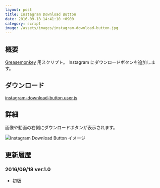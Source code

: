 ```yaml
---
layout: post
title: Instagram Download Button
date: 2016-09-18 14:41:10 +0900
category: script
image: /assets/images/instagram-download-button.jpg
---
```


## 概要

[Greasemonkey](https://addons.mozilla.org/ja/firefox/addon/greasemonkey/)
用スクリプト。
Instagram にダウンロードボタンを追加します。

## ダウンロード

[instagram-download-button.user.js](https://github.com/saasan/Scripts/raw/master/instagram-download-button.user.js)

## 詳細

画像や動画の右側にダウンロードボタンが表示されます。

![Instagram Download Button イメージ](/assets/images/instagram-download-button.jpg)

## 更新履歴

### 2016/09/18 ver.1.0

- 初版
